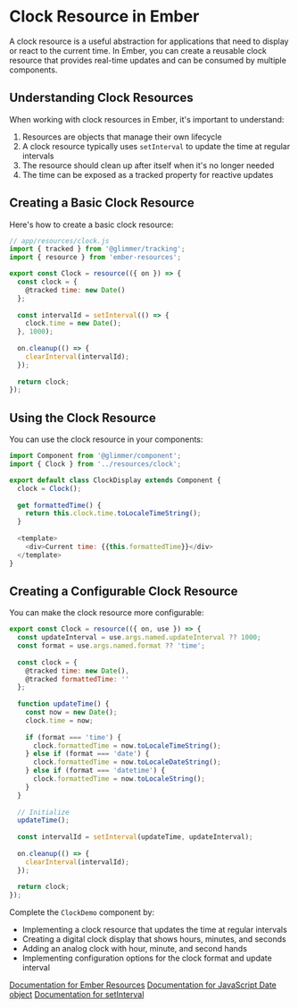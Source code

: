 # Clock Resource in Ember

A clock resource is a useful abstraction for applications that need to display or react to the current time. In Ember, you can create a reusable clock resource that provides real-time updates and can be consumed by multiple components.

## Understanding Clock Resources

When working with clock resources in Ember, it's important to understand:

1. Resources are objects that manage their own lifecycle
2. A clock resource typically uses `setInterval` to update the time at regular intervals
3. The resource should clean up after itself when it's no longer needed
4. The time can be exposed as a tracked property for reactive updates

## Creating a Basic Clock Resource

Here's how to create a basic clock resource:

```js
// app/resources/clock.js
import { tracked } from '@glimmer/tracking';
import { resource } from 'ember-resources';

export const Clock = resource(({ on }) => {
  const clock = { 
    @tracked time: new Date() 
  };
  
  const intervalId = setInterval(() => {
    clock.time = new Date();
  }, 1000);
  
  on.cleanup(() => {
    clearInterval(intervalId);
  });
  
  return clock;
});
```

## Using the Clock Resource

You can use the clock resource in your components:

```js
import Component from '@glimmer/component';
import { Clock } from '../resources/clock';

export default class ClockDisplay extends Component {
  clock = Clock();
  
  get formattedTime() {
    return this.clock.time.toLocaleTimeString();
  }
  
  <template>
    <div>Current time: {{this.formattedTime}}</div>
  </template>
}
```

## Creating a Configurable Clock Resource

You can make the clock resource more configurable:

```js
export const Clock = resource(({ on, use }) => {
  const updateInterval = use.args.named.updateInterval ?? 1000;
  const format = use.args.named.format ?? 'time';
  
  const clock = { 
    @tracked time: new Date(),
    @tracked formattedTime: ''
  };
  
  function updateTime() {
    const now = new Date();
    clock.time = now;
    
    if (format === 'time') {
      clock.formattedTime = now.toLocaleTimeString();
    } else if (format === 'date') {
      clock.formattedTime = now.toLocaleDateString();
    } else if (format === 'datetime') {
      clock.formattedTime = now.toLocaleString();
    }
  }
  
  // Initialize
  updateTime();
  
  const intervalId = setInterval(updateTime, updateInterval);
  
  on.cleanup(() => {
    clearInterval(intervalId);
  });
  
  return clock;
});
```

<p class="call-to-play">
  Complete the <code>ClockDemo</code> component by:
  <ul>
    <li>Implementing a clock resource that updates the time at regular intervals</li>
    <li>Creating a digital clock display that shows hours, minutes, and seconds</li>
    <li>Adding an analog clock with hour, minute, and second hands</li>
    <li>Implementing configuration options for the clock format and update interval</li>
  </ul>
</p>

[Documentation for Ember Resources][ember-resources]
[Documentation for JavaScript Date object][mdn-date]
[Documentation for setInterval][mdn-setinterval]

[ember-resources]: https://github.com/NullVoxPopuli/ember-resources
[mdn-date]: https://developer.mozilla.org/en-US/docs/Web/JavaScript/Reference/Global_Objects/Date
[mdn-setinterval]: https://developer.mozilla.org/en-US/docs/Web/API/setInterval
